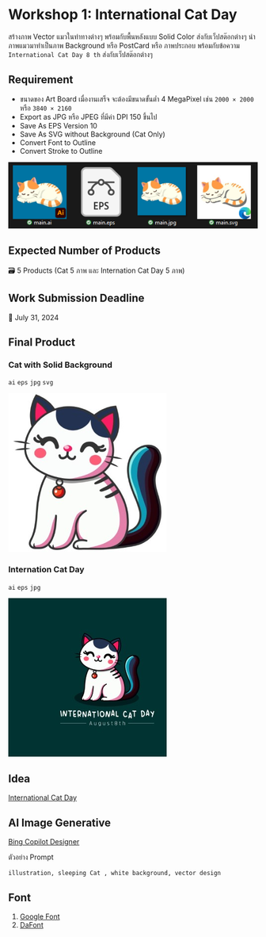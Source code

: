 # Workshop 1: International Cat Day

สร้างภาพ Vector แมวในท่าทางต่างๆ พร้อมกับพื้นหลังแบบ Solid Color ส่งกับเว็ปสต๊อกต่างๆ
นำภาพแมวมาทำเป็นภาพ Background หรือ PostCard หรือ ภาพประกอบ พร้อมกับข้อความ `International Cat Day 8 th` ส่งกับเว็ปสต๊อกต่างๆ

## Requirement
* ขนาดของ Art Board เมื่องานเสร็จ จะต้องมีขนาดขั้นต่ำ 4 MegaPixel เช่น `2000 × 2000` หรือ `3840 × 2160`
* Export as JPG หรือ JPEG ที่มีค่า DPI 150 ขึ้นไป
* Save As EPS Version 10
* Save As SVG without Background (Cat Only)
* Convert Font to Outline
* Convert Stroke to Outline

![File Example](https://github.com/Pastelmood/vector-workshop-1/blob/main/img/submit-files.png "Files For Submit")

## Expected Number of Products
🗃️ 5 Products (Cat 5 ภาพ และ Internation Cat Day 5 ภาพ)

## Work Submission Deadline
📅 July 31, 2024

## Final Product
### Cat with Solid Background
`ai` `eps` `jpg` `svg`

![Cat with Solid Background](https://github.com/Pastelmood/vector-workshop-1/blob/main/img/example-01.jpg)

### Internation Cat Day
`ai` `eps` `jpg`

![Cat with Solid Background](https://github.com/Pastelmood/vector-workshop-1/blob/main/img/example-02.jpg)

## Idea
[International Cat Day](https://www.shutterstock.com/search/internation-cat-day?image_type=vector)

## AI Image Generative
[Bing Copilot Designer](https://www.bing.com/images/create/)

ตัวอย่าง Prompt
```
illustration, sleeping Cat , white background, vector design
```

## Font
1. [Google Font](https://fonts.google.com/)
2. [DaFont](https://www.dafont.com/)